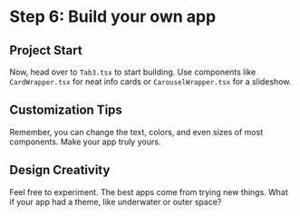 # Step 6: Build your own app
## Project Start
Now, head over to `Tab3.tsx` to start building. Use components like `CardWrapper.tsx` for neat info cards or `CarouselWrapper.tsx` for a slideshow.
## Customization Tips
Remember, you can change the text, colors, and even sizes of most components. Make your app truly yours.
## Design Creativity
Feel free to experiment. The best apps come from trying new things. What if your app had a theme, like underwater or outer space?

